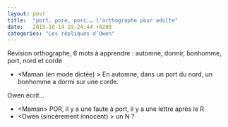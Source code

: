 ```yaml
---
layout: post
title:  "port, pore, porc,… l'orthographe pour adulte"
date:   2015-10-14 19:24:44 +0200
categories: "Les répliques d’Owen"
---
```


Révision orthographe, 6 mots à apprendre : automne, dormir, bonhomme, port, nord et corde

-   \<Maman (en mode dictée) \> En automne, dans un port du nord, un bonhomme a dormi sur une corde.

Owen écrit…

-   \<Maman\> POR, il y a une faute à port, il y a une lettre après le R.
-   \<Owen (sincèrement innocent) \> un N ?
